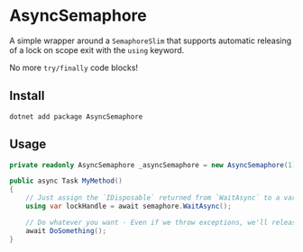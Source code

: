 # AsyncSemaphore

A simple wrapper around a `SemaphoreSlim` that supports automatic releasing of a lock on scope exit with the `using` keyword.

No more `try/finally` code blocks!

## Install
`dotnet add package AsyncSemaphore`

## Usage

```csharp
private readonly AsyncSemaphore _asyncSemaphore = new AsyncSemaphore(1);

public async Task MyMethod()
{
    // Just assign the `IDisposable` returned from `WaitAsync` to a variable and use the using statement with it
    using var lockHandle = await semaphore.WaitAsync();

    // Do whatever you want - Even if we throw exceptions, we'll release the semaphore once we leave this method's scope
    await DoSomething();
}
```

